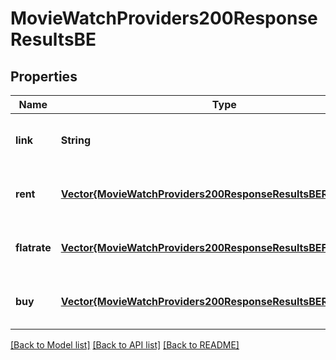 # MovieWatchProviders200ResponseResultsBE


## Properties
Name | Type | Description | Notes
------------ | ------------- | ------------- | -------------
**link** | **String** |  | [optional] [default to nothing]
**rent** | [**Vector{MovieWatchProviders200ResponseResultsBERentInner}**](MovieWatchProviders200ResponseResultsBERentInner.md) |  | [optional] [default to nothing]
**flatrate** | [**Vector{MovieWatchProviders200ResponseResultsBEFlatrateInner}**](MovieWatchProviders200ResponseResultsBEFlatrateInner.md) |  | [optional] [default to nothing]
**buy** | [**Vector{MovieWatchProviders200ResponseResultsBERentInner}**](MovieWatchProviders200ResponseResultsBERentInner.md) |  | [optional] [default to nothing]


[[Back to Model list]](../README.md#models) [[Back to API list]](../README.md#api-endpoints) [[Back to README]](../README.md)


